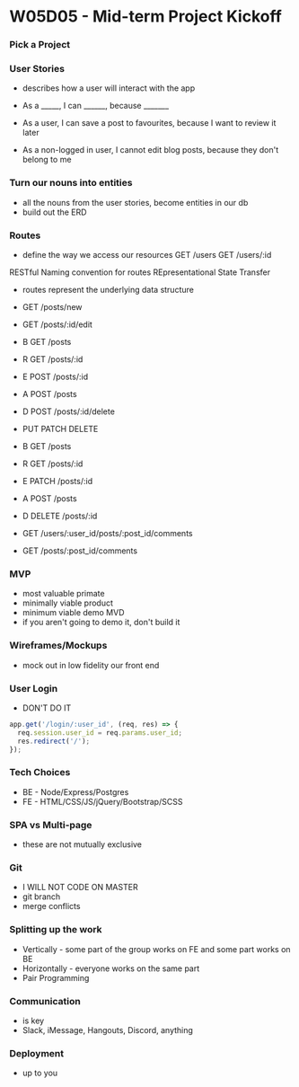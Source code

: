 # W05D05 - Mid-term Project Kickoff

### Pick a Project

### User Stories
* describes how a user will interact with the app
* As a _____, I can ______, because _______

* As a user, I can save a post to favourites, because I want to review it later

* As a non-logged in user, I cannot edit blog posts, because they don't belong to me

### Turn our nouns into entities
* all the nouns from the user stories, become entities in our db
* build out the ERD

### Routes
* define the way we access our resources
GET /users
GET /users/:id

RESTful 
Naming convention for routes
REpresentational State Transfer
* routes represent the underlying data structure

* GET /posts/new
* GET /posts/:id/edit

* B GET /posts
* R GET /posts/:id
* E POST /posts/:id
* A POST /posts
* D POST /posts/:id/delete

* PUT PATCH DELETE

* B GET /posts
* R GET /posts/:id
* E PATCH /posts/:id
* A POST /posts
* D DELETE /posts/:id

* GET /users/:user_id/posts/:post_id/comments
* GET /posts/:post_id/comments

### MVP
* most valuable primate
* minimally viable product
* minimum viable demo MVD
* if you aren't going to demo it, don't build it

### Wireframes/Mockups
* mock out in low fidelity our front end

### User Login
* DON'T DO IT

```js
app.get('/login/:user_id', (req, res) => {
  req.session.user_id = req.params.user_id;
  res.redirect('/');
});
```

### Tech Choices
* BE - Node/Express/Postgres
* FE - HTML/CSS/JS/jQuery/Bootstrap/SCSS

### SPA vs Multi-page
* these are not mutually exclusive

### Git
* I WILL NOT CODE ON MASTER
* git branch
* merge conflicts

### Splitting up the work
* Vertically - some part of the group works on FE and some part works on BE
* Horizontally - everyone works on the same part
* Pair Programming

### Communication
* is key
* Slack, iMessage, Hangouts, Discord, anything

### Deployment
* up to you















# 
